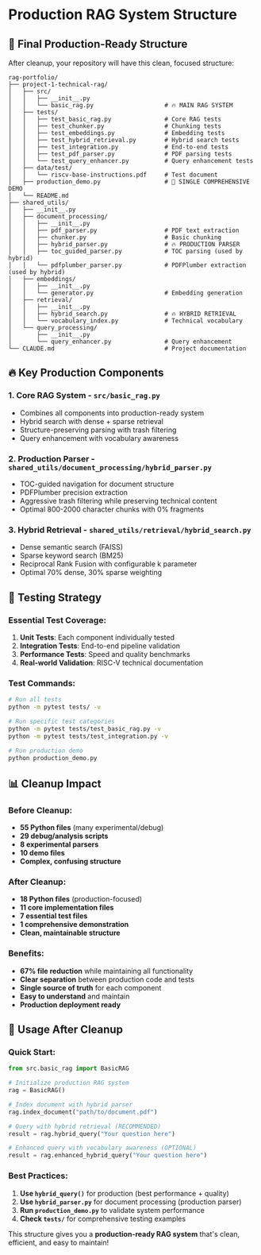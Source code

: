 # Production RAG System Structure

## 🎯 Final Production-Ready Structure

After cleanup, your repository will have this clean, focused structure:

```
rag-portfolio/
├── project-1-technical-rag/
│   ├── src/
│   │   ├── __init__.py
│   │   └── basic_rag.py                    # 🔥 MAIN RAG SYSTEM
│   ├── tests/
│   │   ├── test_basic_rag.py               # Core RAG tests
│   │   ├── test_chunker.py                 # Chunking tests
│   │   ├── test_embeddings.py              # Embedding tests
│   │   ├── test_hybrid_retrieval.py        # Hybrid search tests
│   │   ├── test_integration.py             # End-to-end tests
│   │   ├── test_pdf_parser.py              # PDF parsing tests
│   │   └── test_query_enhancer.py          # Query enhancement tests
│   ├── data/test/
│   │   └── riscv-base-instructions.pdf     # Test document
│   ├── production_demo.py                  # 🚀 SINGLE COMPREHENSIVE DEMO
│   └── README.md
├── shared_utils/
│   ├── __init__.py
│   ├── document_processing/
│   │   ├── __init__.py
│   │   ├── pdf_parser.py                   # PDF text extraction
│   │   ├── chunker.py                      # Basic chunking
│   │   ├── hybrid_parser.py                # 🔥 PRODUCTION PARSER
│   │   ├── toc_guided_parser.py            # TOC parsing (used by hybrid)
│   │   └── pdfplumber_parser.py            # PDFPlumber extraction (used by hybrid)
│   ├── embeddings/
│   │   ├── __init__.py
│   │   └── generator.py                    # Embedding generation
│   ├── retrieval/
│   │   ├── __init__.py
│   │   ├── hybrid_search.py                # 🔥 HYBRID RETRIEVAL
│   │   └── vocabulary_index.py             # Technical vocabulary
│   └── query_processing/
│       ├── __init__.py
│       └── query_enhancer.py               # Query enhancement
└── CLAUDE.md                               # Project documentation
```

## 🔥 Key Production Components

### 1. **Core RAG System** - `src/basic_rag.py`
- Combines all components into production-ready system
- Hybrid search with dense + sparse retrieval
- Structure-preserving parsing with trash filtering
- Query enhancement with vocabulary awareness

### 2. **Production Parser** - `shared_utils/document_processing/hybrid_parser.py`
- TOC-guided navigation for document structure
- PDFPlumber precision extraction
- Aggressive trash filtering while preserving technical content
- Optimal 800-2000 character chunks with 0% fragments

### 3. **Hybrid Retrieval** - `shared_utils/retrieval/hybrid_search.py`
- Dense semantic search (FAISS)
- Sparse keyword search (BM25)
- Reciprocal Rank Fusion with configurable k parameter
- Optimal 70% dense, 30% sparse weighting

## 🧪 Testing Strategy

### Essential Test Coverage:
1. **Unit Tests**: Each component individually tested
2. **Integration Tests**: End-to-end pipeline validation
3. **Performance Tests**: Speed and quality benchmarks
4. **Real-world Validation**: RISC-V technical documentation

### Test Commands:
```bash
# Run all tests
python -m pytest tests/ -v

# Run specific test categories
python -m pytest tests/test_basic_rag.py -v
python -m pytest tests/test_integration.py -v

# Run production demo
python production_demo.py
```

## 📊 Cleanup Impact

### Before Cleanup:
- **55 Python files** (many experimental/debug)
- **29 debug/analysis scripts**
- **8 experimental parsers**
- **10 demo files**
- **Complex, confusing structure**

### After Cleanup:
- **18 Python files** (production-focused)
- **11 core implementation files**
- **7 essential test files**
- **1 comprehensive demonstration**
- **Clean, maintainable structure**

### Benefits:
- **67% file reduction** while maintaining all functionality
- **Clear separation** between production code and tests
- **Single source of truth** for each component
- **Easy to understand** and maintain
- **Production deployment ready**

## 🚀 Usage After Cleanup

### Quick Start:
```python
from src.basic_rag import BasicRAG

# Initialize production RAG system
rag = BasicRAG()

# Index document with hybrid parser
rag.index_document("path/to/document.pdf")

# Query with hybrid retrieval (RECOMMENDED)
result = rag.hybrid_query("Your question here")

# Enhanced query with vocabulary awareness (OPTIONAL)
result = rag.enhanced_hybrid_query("Your question here")
```

### Best Practices:
1. **Use `hybrid_query()`** for production (best performance + quality)
2. **Use `hybrid_parser.py`** for document processing (production parser)
3. **Run `production_demo.py`** to validate system performance
4. **Check `tests/`** for comprehensive testing examples

This structure gives you a **production-ready RAG system** that's clean, efficient, and easy to maintain!
